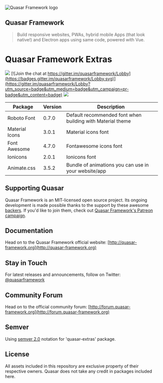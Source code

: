 ![Quasar Framework logo](https://cdn.rawgit.com/quasarframework/quasar-art/863c14bd/dist/svg/quasar-logo-full-inline.svg)

## Quasar Framework

> Build responsive websites, PWAs, hybrid mobile Apps (that look native!) and Electron apps using same code, powered with Vue.

# Quasar Framework Extras

<a href="https://badge.fury.io/js/quasar-extras" target="_blank"><img src="https://badge.fury.io/js/quasar-extras.svg"></a>
[![Join the chat at https://gitter.im/quasarframework/Lobby](https://badges.gitter.im/quasarframework/Lobby.svg)](https://gitter.im/quasarframework/Lobby?utm_source=badge&utm_medium=badge&utm_campaign=pr-badge&utm_content=badge)
<a href="http://forum.quasar-framework.org" target="_blank"><img src="https://img.shields.io/badge/community-forum-brightgreen.svg"></a>

| Package | Version | Description |
| --- | --- | --- |
| Roboto Font | 0.7.0 | Default recommended font when building with Material theme |
| Material Icons | 3.0.1 | Material icons font |
| Font Awesome | 4.7.0 | Fontawesome icons font |
| Ionicons | 2.0.1 | Ionicons font |
| Animate.css | 3.5.2 | Bundle of animations you can use in your website/app |

## Supporting Quasar
Quasar Framework is an MIT-licensed open source project. Its ongoing development is made possible thanks to the support by these awesome [backers](https://github.com/rstoenescu/quasar-framework/blob/dev/backers.md). If you'd like to join them, check out [Quasar Framework's Patreon campaign](https://www.patreon.com/quasarframework).

## Documentation

Head on to the Quasar Framework official website: [http://quasar-framework.org](http://quasar-framework.org)

## Stay in Touch

For latest releases and announcements, follow on Twitter: [@quasarframework](https://twitter.com/quasarframework)

## Community Forum

Head on to the official community forum: [http://forum.quasar-framework.org](http://forum.quasar-framework.org)

## Semver
Using [semver 2.0](http://semver.org/) notation for 'quasar-extras' package.

## License

All assets included in this repository are exclusive property of their respective owners. Quasar does not take any credit in packages included here.
